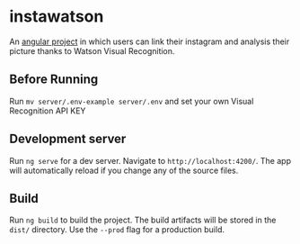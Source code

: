 # instawatson

An [angular project](https://github.com/angular/angular) in which users can link their instagram and analysis their picture thanks to Watson Visual Recognition.

## Before Running

Run `mv server/.env-example server/.env` and set your own Visual Recognition API KEY

## Development server

Run `ng serve` for a dev server. Navigate to `http://localhost:4200/`. The app will automatically reload if you change any of the source files.

## Build

Run `ng build` to build the project. The build artifacts will be stored in the `dist/` directory. Use the `--prod` flag for a production build.
